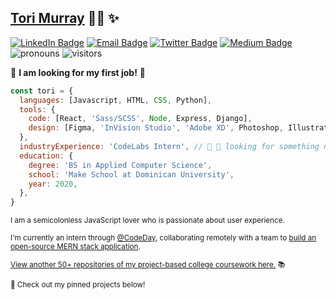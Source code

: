 ## [Tori Murray](https://tori.dev) :woman_technologist: :sparkles:
[![LinkedIn Badge](https://img.shields.io/badge/-/in/t0ri-0077b5?style=flat-square&logo=Linkedin&logoColor=white&link=https://www.linkedin.com/in/t0ri)](https://www.linkedin.com/in/t0ri)
[![Email Badge](https://img.shields.io/badge/-@t0ri-ca362e?style=flat-square&logo=Gmail&logoColor=white&link=mailto:victoriarosemurray@gmail.com)](mailto:victoriarosemurray@gmail.com)
[![Twitter Badge](https://img.shields.io/badge/-@t0ri-1DA1F2?style=flat-square&logo=Twitter&logoColor=white&link=https://www.twitter.com/myomachy)](https://www.twitter.com/myomachy)
[![Medium Badge](https://img.shields.io/badge/-@t0ri-000?style=flat-square&logo=Medium&logoColor=white&link=https://www.medium.com/@t0ri)](https://www.medium.com/@t0ri)
![pronouns](https://img.shields.io/badge/pronouns-she%2Fher-%239abafa?style=flat-square)
![visitors](https://visitor-badge.glitch.me/badge?page_id=t0ri.t0ri)

🌟 **I am looking for my first job!** 🌟

``` javascript
const tori = {
  languages: [Javascript, HTML, CSS, Python],
  tools: {
    code: [React, 'Sass/SCSS', Node, Express, Django],
    design: [Figma, 'InVision Studio', 'Adobe XD', Photoshop, Illustrator],
  },
  industryExperience: 'CodeLabs Intern', // 👀 💼 looking for something new!
  education: {
    degree: 'BS in Applied Computer Science',
    school: 'Make School at Dominican University',
    year: 2020,
  },
}
```

<sup>I am a semicolonless JavaScript lover who is passionate about user experience.</sup>

<sup>I'm currently an intern through [@CodeDay](https://labs.codeday.org/), collaborating remotely with a team to [build an open-source MERN stack application](https://github.com/codelab-internship-word-tracking-team/word-tracking-app).</sup>

<sup>[View another 50+ repositories of my project-based college coursework here.](https://github.com/t0ri-make-school-coursework) 📚</sup>

<sup>📌 Check out my pinned projects below!</sup>
